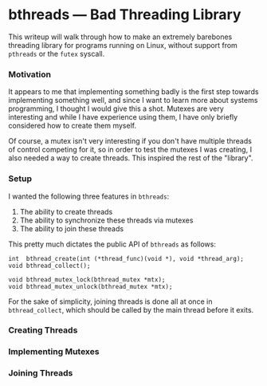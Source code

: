 
# bthreads &mdash; Bad Threading Library

This writeup will walk through how to make an extremely barebones threading
library for programs running on Linux, without support from `pthreads` or the
`futex` syscall. 


### Motivation

It appears to me that implementing something badly is the first step towards
implementing something well, and since I want to learn more about systems
programming, I thought I would give this a shot. Mutexes are very interesting
and while I have experience using them, I have only briefly considered how to
create them myself.

Of course, a mutex isn't very interesting if you don't have multiple threads of
control competing for it, so in order to test the mutexes I was creating,
I also needed a way to create threads. This inspired the rest of the "library".


### Setup

I wanted the following three features in `bthreads`:

1. The ability to create threads
2. The ability to synchronize these threads via mutexes
3. The ability to join these threads 

This pretty much dictates the public API of `bthreads` as follows:

```
int  bthread_create(int (*thread_func)(void *), void *thread_arg);
void bthread_collect();

void bthread_mutex_lock(bthread_mutex *mtx);
void bthread_mutex_unlock(bthread_mutex *mtx);
```

For the sake of simplicity, joining threads is done all at once in
`bthread_collect`, which should be called by the main thread before it exits.

### Creating Threads


### Implementing Mutexes


### Joining Threads


